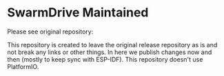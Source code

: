 SwarmDrive Maintained
=======================

Please see original repository: [](https://github.com/majodi/swarmdrive)

This repository is created to leave the original release repository as is and not break any links or other things. In here we publish changes now and then (mostly to keep sync with ESP-IDF). This repository doesn't use PlatformIO.
